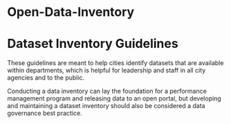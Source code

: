 # Open-Data-Inventory

Dataset Inventory Guidelines
=======

These guidelines are meant to help cities identify datasets that are available within departments, which is helpful for leadership and staff in all city agencies and to the public.

Conducting a data inventory can lay the foundation for a performance management program and releasing data to an open portal, but developing and maintaining a dataset inventory should also be considered a data governance best practice.
